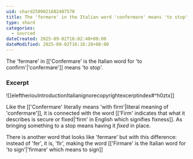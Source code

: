 ```yaml
---
uid: shard2509021602407570
title: The 'fermare' in the Italian word 'confermare' means 'to stop'
type: shard
categories:
  - sourced
dateCreated: 2025-09-02T16:02:40+08:00
dateModified: 2025-09-02T16:16:28+08:00
---
```

The 'fermare' in [['Confermare' is the Italian word for 'to confirm'|'confermare']] means 'to stop'. 

### Excerpt
![[eleftheriouIntroductionItalianignorecopyrightexcerptindex#^h0ztx]]

Like the [['Confermare' literally means 'with firm'|literal meaning of 'confermare']], it is connected with the word [['Firm' indicates that what it describes is secure or fixed|'firm' in English which signifies fixness]]. As bringing something to a stop means having it *fixed* in place.

There is another word that looks like 'fermare' but with this difference: instead of 'fer', it is, 'fir', making the word [['Firmare' is the Italian word for 'to sign'|'firmare' which means to sign]]